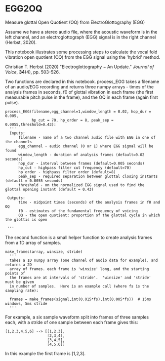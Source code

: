 # EGG2OQ

Measure glottal Open Quotient (OQ) from ElectroGlottography (EGG)

Assume we have a stereo audio file, where the acoustic waveform is in the left channel, and an electroglottograph (EGG) signal is in the right channel (Herbst, 2020).

This notebook illustrates some processing steps to calculate the vocal fold vibration open quotient (OQ) from the EGG signal using the 'hybrid' method.

Christian T. Herbst (2020) "Electroglottography − An Update." *Journal of Voice*, **34**(4), pp. 503-526.


Two functions are declared in this notebook.  process_EGG takes a filename of an audio/EGG recording and returns three numpy arrays - times of the analysis frames in seconds, f0 of glottal vibration in each frame (the first measurable pitch pulse in the frame), and the OQ in each frame (again first pulse).

    process_EGG(filename,egg_channel=1,window_length = 0.02, hop_dur = 0.005,
                hp_cut = 70, hp_order = 8, peak_sep = 0.0055,threshold=0.43):
      '''
      Inputs:
          filename - name of a two channel audio file with EGG in one of the channels
          egg_channel - audio channel (0 or 1) where EGG signal will be found
          window_length - duration of analysis frames (default=0.02 seconds)  
          hop_dur - interval between frames (default=0.005 seconds)
          hp_cut - highpass filter cut frequency (default=70)
          hp_order - highpass filter order (default=8)
          peak_sep - required separation between glottal closing instants (default = 0.0055 seconds)
          threshold - on the normalized EGG signal used to find the glottal opening instant (default = 0.43)
        
     Outputs:
          time - midpoint times (seconds) of the analysis frames in f0 and OQ
          f0 - estimates of the fundamental frequency of voicing
          OQ - the open quotient: proportion of the glottal cycle in which the glottis is open
        
     '''
 
 The second function is a small helper function to create analysis frames from a 1D array of samples.
 
    
    make_frames(array, winsize, stride)
      '''
      takes a 1D numpy array (one channel of audio data for example), and returns a 2D
      array of frames. each frame is 'winsize' long, and the starting points of
      the frames are at intervals of 'stride'.  'winsize' and 'stride' must be given 
      in number of samples.  Here is an example call (where fs is the sampling rate):

      frames = make_frames(signal,int(0.015*fs),int(0.005*fs))  # 15ms windows, 5ms stride
      '''
    
 For example, a six sample waveform split into frames of three samples each, with a stride of one sample between each frame gives this:

    [1,2,3,4,5,6] --> [[1,2,3],
                       [2,3,4],
                       [3,4,5],
                       [4,5,6]]
                     

In this example the first frame is [1,2,3].


 
    
